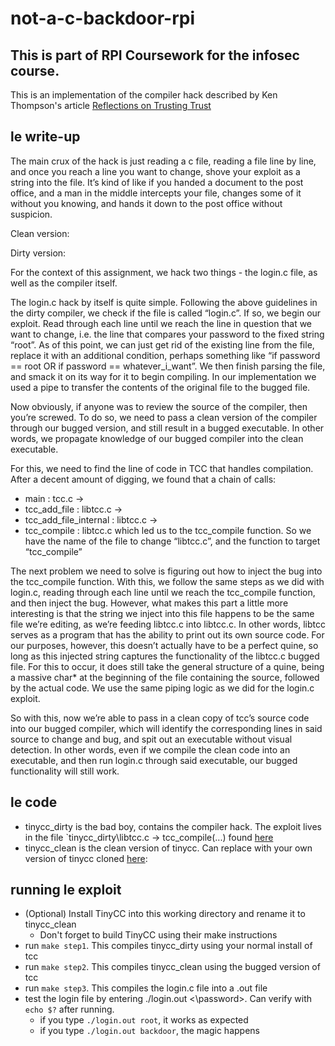 # not-a-c-backdoor-rpi

## This is part of RPI Coursework for the infosec course. 

This is an implementation of the compiler hack described by Ken Thompson's article [Reflections on Trusting Trust](https://www.cs.cmu.edu/~rdriley/487/papers/Thompson_1984_ReflectionsonTrustingTrust.pdf)

## le write-up
The main crux of the hack is just reading a c file, reading a file line by line, and once you reach
a line you want to change, shove your exploit as a string into the file. It’s kind of like if you
handed a document to the post office, and a man in the middle intercepts your file, changes
some of it without you knowing, and hands it down to the post office without suspicion.

Clean version: <original source code>

Dirty version: <some source code> <exploit code> <some source code>

For the context of this assignment, we hack two things - the login.c file, as well as the compiler
itself.

The login.c hack by itself is quite simple. Following the above guidelines in the dirty compiler, we
check if the file is called “login.c”. If so, we begin our exploit. Read through each line until we
reach the line in question that we want to change, i.e. the line that compares your password to
the fixed string “root”. As of this point, we can just get rid of the existing line from the file, replace
it with an additional condition, perhaps something like “if password == root OR if password ==
whatever_i_want”. We then finish parsing the file, and smack it on its way for it to begin
compiling. In our implementation we used a pipe to transfer the contents of the original file to the
bugged file.

Now obviously, if anyone was to review the source of the compiler, then you’re screwed. To do
so, we need to pass a clean version of the compiler through our bugged version, and still result
in a bugged executable. In other words, we propagate knowledge of our bugged compiler into
the clean executable.

For this, we need to find the line of code in TCC that handles compilation. After a decent
amount of digging, we found that a chain of calls:

- main : tcc.c ->
- tcc_add_file : libtcc.c ->
- tcc_add_file_internal : libtcc.c ->
- tcc_compile : libtcc.c
which led us to the tcc_compile function. So we have the name of the file to change “libtcc.c”,
and the function to target “tcc_compile”

The next problem we need to solve is figuring out how to inject the bug into the tcc_compile
function. With this, we follow the same steps as we did with login.c, reading through each line
until we reach the tcc_compile function, and then inject the bug. However, what makes this part
a little more interesting is that the string we inject into this file happens to be the same file we’re
editing, as we’re feeding libtcc.c into libtcc.c. In other words, libtcc serves as a program that has
the ability to print out its own source code. For our purposes, however, this doesn’t actually have
to be a perfect quine, so long as this injected string captures the functionality of the libtcc.c
bugged file. For this to occur, it does still take the general structure of a quine, being a massive
char* at the beginning of the file containing the source, followed by the actual code. We use the
same piping logic as we did for the login.c exploit.

So with this, now we’re able to pass in a clean copy of tcc’s source code into our bugged
compiler, which will identify the corresponding lines in said source to change and bug, and spit
out an executable without visual detection. In other words, even if we compile the clean code
into an executable, and then run login.c through said executable, our bugged functionality will
still work.

## le code
- tinycc_dirty is the bad boy, contains the compiler hack. The exploit lives in the file `tinycc_dirty\libtcc.c -> tcc_compile(...) found [here](https://github.com/water0300/not-a-c-backdoor-rpi/blob/main/tinycc_dirty/libtcc.c#L730)
- tinycc_clean is the clean version of tinycc. Can replace with your own version of tinycc cloned [here](https://github.com/TinyCC/tinycc):
 

## running le exploit
- (Optional) Install TinyCC into this working directory and rename it to tinycc_clean
  - Don't forget to build TinyCC using their make instructions
- run `make step1`. This compiles tinycc_dirty using your normal install of tcc
- run `make step2`. This compiles tinycc_clean using the bugged version of tcc
- run `make step3`. This compiles the login.c file into a .out file
- test the login file by entering ./login.out <\password\>. Can verify with `echo $?` after running.
  - if you type `./login.out root`, it works as expected
  - if you type `./login.out backdoor`, the magic happens
